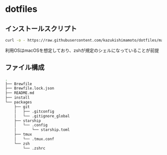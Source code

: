 # dotfiles

## インストールスクリプト

```zsh
curl -o - https://raw.githubusercontent.com/kazukishimamoto/dotfiles/main/install | zsh
```

利用OSはmacOSを想定しており、zshが規定のシェルになっていることが前提

## ファイル構成

```bash
.
├── Brewfile
├── Brewfile.lock.json
├── README.md
├── install
└── packages
    ├── git
    │   ├── .gitconfig
    │   └── .gitignore_global
    ├── starship
    │   └── .config
    │       └── starship.toml
    ├── tmux
    │   └── .tmux.conf
    └── zsh
        └── .zshrc
```
